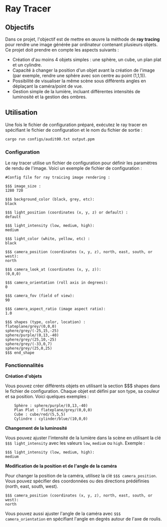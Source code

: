 # Ray Tracer

## Objectifs

Dans ce projet, l'objectif est de mettre en œuvre la méthode de **ray tracing** pour rendre une image générée par ordinateur contenant plusieurs objets. Ce projet doit prendre en compte les aspects suivants :

- Création d'au moins 4 objets simples : une sphère, un cube, un plan plat et un cylindre.
- Capacité à changer la position d'un objet avant la création de l'image (par exemple, rendre une sphère avec son centre au point (1,1,1)).
- Possibilité de visualiser la même scène sous différents angles en déplaçant la caméra/point de vue.
- Gestion simple de la lumière, incluant différentes intensités de luminosité et la gestion des ombres.


## Utilisation

Une fois le fichier de configuration préparé, exécutez le ray tracer en spécifiant le fichier de configuration et le nom du fichier de sortie :

```bash
cargo run configs/audit00.txt output.ppm
```

### Configuration

Le ray tracer utilise un fichier de configuration pour définir les paramètres de rendu de l'image. Voici un exemple de fichier de configuration :

```plaintext
#Config file for ray traicing image rendering :

$$$ image_size :
1280 720

$$$ background_color (black, grey, etc):
black

$$$ light_position (coordinates (x, y, z) or default) :
default

$$$ light_intensity (low, medium, high):
medium

$$$ light_color (white, yellow, etc) :
black

$$$ camera_position (coordinates (x, y, z), north, east, south, or west):
north

$$$ camera_look_at (coordinates (x, y, z)):
(0,0,0)

$$$ camera_orientation (roll axis in degrees):
0

$$$ camera_fov (field of view):
90

$$$ camera_aspect_ratio (image aspect ratio):
1.0

$$$ shapes (type, color, location) : 
flateplane/grey/(0,0,0)
sphere/grey/(-25,15,-25)
sphere/purple/(0,13,-40)
sphere/grey/(25,10,-25)
sphere/grey/(-33,0,7)
sphere/grey/(25,0,25)
$$$ end_shape
```

### Fonctionnalités
**Création d'objets**

Vous pouvez créer différents objets en utilisant la section $$$ shapes dans le fichier de configuration. Chaque objet est défini par son type, sa couleur et sa position. Voici quelques exemples :

```plaintext
    Sphère : sphere/purple/(0,13,-40)
    Plan Plat : flateplane/grey/(0,0,0)
    Cube : cube/red/(5,5,5)
    Cylindre : cylinder/blue/(10,0,0)
```

**Changement de la luminosité**

Vous pouvez ajuster l'intensité de la lumière dans la scène en utilisant la clé `$$$ light_intensity` avec les valeurs `low`, `medium` ou `high`. Exemple :

```plaintext
$$$ light_intensity (low, medium, high):
medium
```

**Modification de la position et de l'angle de la caméra**

Pour changer la position de la caméra, utilisez la clé `$$$ camera_position`. Vous pouvez spécifier des coordonnées ou des directions prédéfinies (north, east, south, west).

```plaintext
$$$ camera_position (coordinates (x, y, z), north, east, south, or west):
north
```

Vous pouvez aussi ajuster l'angle de la caméra avec `$$$ camera_orientation` en spécifiant l'angle en degrés autour de l'axe de roulis.

